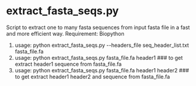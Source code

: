 # extract_fasta_seqs.py 
Script to extract one to many fasta sequences from input fasta file in a fast and more efficient way.
Requirement: Biopython
1. usage: python extract_fasta_seqs.py --headers_file seq_header_list.txt  fasta_file.fa 
2. usage: python extract_fasta_seqs.py fasta_file.fa header1 ### to get extract header1 sequence from fasta_file.fa
3. usage: python extract_fasta_seqs.py fasta_file.fa header1 header2 ### to get extract header1 header2 and sequence from fasta_file.fa




